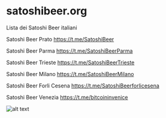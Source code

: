 # satoshibeer.org
Lista dei Satoshi Beer italiani

Satoshi Beer Prato https://t.me/SatoshiBeer

Satoshi Beer Parma https://t.me/SatoshiBeerParma

Satoshi Beer Trieste https://t.me/SatoshiBeerTrieste

Satoshi Beer Milano https://t.me/SatoshiBeerMilano

Satoshi Beer Forli Cesena https://t.me/SatoshiBeerforlicesena

Satoshi Beer Venezia https://t.me/bitcoininvenice


![alt text](https://github.com/Mendace/satoshibeer.org/blob/main/assets/tappo.png?raw=true) 
